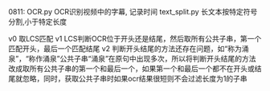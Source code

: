 0811:
OCR.py   OCR识别视频中的字幕, 记录时间
text_split.py   长文本按特定符号分割,小于特定长度

v0 取LCS匹配
v1 LCS判断OCR位于开头还是结尾，然后取所有公共子串，第一个匹配开头，最后一个匹配结尾
v2 判断开头结尾的方法还存在问题，如“称为涌泉”，“称作涌泉”公共子串“涌泉”在原句中出现多次，所以将判断开头结尾的方法改成取所有公共子串的第一个和最后一个，如果第一个和最后一个都不在开头或结尾就忽略，同时，获取公共子串时如果ocr结果很短则不会过滤长度为1的子串


